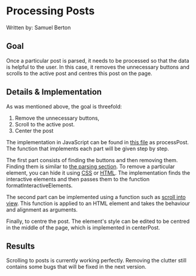 # Processing Posts

Written by: Samuel Berton

## Goal

Once a particular post is parsed, it needs to be processed so that the data is helpful to the user. In this case, it removes the unnecessary buttons and scrolls to the active post and centres this post on the page.

## Details & Implementation

As was mentioned above, the goal is threefold:

1. Remove the unnecessary buttons,
2. Scroll to the active post.
3. Center the post

The implementation in JavaScript can be found in [this file](../../src/helpers/helper_script.js) as processPost. The function that implements each part will be given step by step.

The first part consists of finding the buttons and then removing them. Finding them is similar to [the parsing section](./parsing.md). To remove a particular element, you can hide it using [CSS](https://stackoverflow.com/questions/19400139/what-are-the-possible-ways-to-hide-an-element-via-css) or [HTML](https://developer.mozilla.org/en-US/docs/Web/API/HTMLElement/hidden). The implementation finds the interactive elements and then passes them to the function formatInteractiveElements.

The second part can be implemented using a function such as [scroll into view](https://developer.mozilla.org/en-US/docs/Web/API/Element/scrollIntoView). This function is applied to an HTML element and takes the behaviour and alignment as arguments.

Finally, to centre the post. The element's style can be edited to be centred in the middle of the page, which is implemented in centerPost.

## Results

Scrolling to posts is currently working perfectly. Removing the clutter still contains some bugs that will be fixed in the next version.
